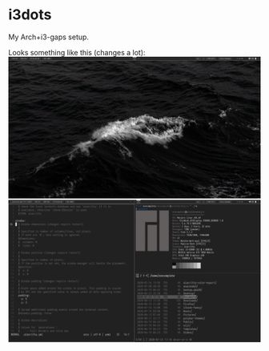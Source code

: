 # i3dots
My Arch+i3-gaps setup.

Looks something like this (changes a lot):
![Normal](scr1.png)
![Scrot](scr2.png)
